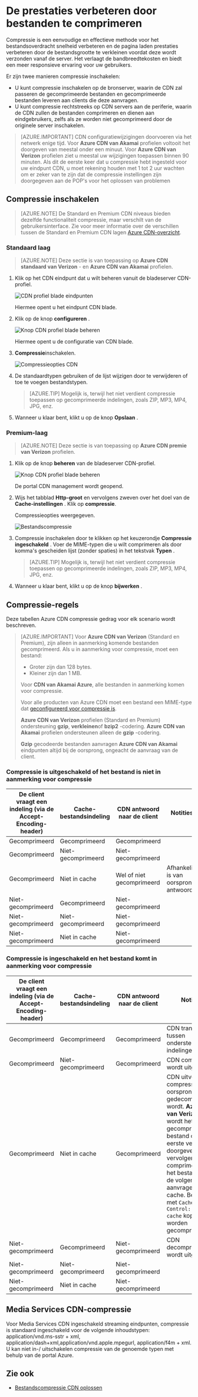 <properties
    pageTitle="De prestaties verbeteren door het comprimeren van bestanden in Azure CDN | Microsoft Azure"
    description="Meer informatie over het bestandsoverdracht snelheid verbeteren en verhoogt de prestaties van de pagina laden door het comprimeren van bestanden in Azure CDN."
    services="cdn"
    documentationCenter=""
    authors="camsoper"
    manager="erikre"
    editor=""/>

<tags
    ms.service="cdn"
    ms.workload="tbd"
    ms.tgt_pltfrm="na"
    ms.devlang="na"
    ms.topic="article"
    ms.date="07/28/2016"
    ms.author="casoper"/>

# <a name="improve-performance-by-compressing-files"></a>De prestaties verbeteren door bestanden te comprimeren

Compressie is een eenvoudige en effectieve methode voor het bestandsoverdracht snelheid verbeteren en de pagina laden prestaties verbeteren door de bestandsgrootte te verkleinen voordat deze wordt verzonden vanaf de server. Het verlaagt de bandbreedtekosten en biedt een meer responsieve ervaring voor uw gebruikers.

Er zijn twee manieren compressie inschakelen:

- U kunt compressie inschakelen op de bronserver, waarin de CDN zal passeren de gecomprimeerde bestanden en gecomprimeerde bestanden leveren aan clients die deze aanvragen.
- U kunt compressie rechtstreeks op CDN servers aan de periferie, waarin de CDN zullen de bestanden comprimeren en dienen aan eindgebruikers, zelfs als ze worden niet gecomprimeerd door de originele server inschakelen.

> [AZURE.IMPORTANT] CDN configuratiewijzigingen doorvoeren via het netwerk enige tijd.  Voor <b>Azure CDN van Akamai</b> profielen voltooit het doorgeven van meestal onder een minuut.  Voor <b>Azure CDN van Verizon</b> profielen ziet u meestal uw wijzigingen toepassen binnen 90 minuten.  Als dit de eerste keer dat u compressie hebt ingesteld voor uw eindpunt CDN, u moet rekening houden met 1 tot 2 uur wachten om er zeker van te zijn dat de compressie instellingen zijn doorgegeven aan de POP's voor het oplossen van problemen

## <a name="enabling-compression"></a>Compressie inschakelen

> [AZURE.NOTE] De Standard en Premium CDN niveaus bieden dezelfde functionaliteit compressie, maar verschilt van de gebruikersinterface.  Zie voor meer informatie over de verschillen tussen de Standard en Premium CDN lagen [Azure CDN-overzicht](cdn-overview.md).

### <a name="standard-tier"></a>Standaard laag

> [AZURE.NOTE] Deze sectie is van toepassing op **Azure CDN standaard van Verizon** - en **Azure CDN van Akamai** profielen.

1. Klik op het CDN eindpunt dat u wilt beheren vanuit de bladeserver CDN-profiel.

    ![CDN profiel blade eindpunten](./media/cdn-file-compression/cdn-endpoints.png)

    Hiermee opent u het eindpunt CDN blade.

2. Klik op de knop **configureren** .

    ![Knop CDN profiel blade beheren](./media/cdn-file-compression/cdn-config-btn.png)

    Hiermee opent u de configuratie van CDN blade.

3. **Compressie**inschakelen.

    ![Compressieopties CDN](./media/cdn-file-compression/cdn-compress-standard.png)

4. De standaardtypen gebruiken of de lijst wijzigen door te verwijderen of toe te voegen bestandstypen.
    
    > [AZURE.TIP] Mogelijk is, terwijl het niet verdient compressie toepassen op gecomprimeerde indelingen, zoals ZIP, MP3, MP4, JPG, enz.
    
5. Wanneer u klaar bent, klikt u op de knop **Opslaan** .

### <a name="premium-tier"></a>Premium-laag

> [AZURE.NOTE] Deze sectie is van toepassing op **Azure CDN premie van Verizon** profielen.

1. Klik op de knop **beheren** van de bladeserver CDN-profiel.

    ![Knop CDN profiel blade beheren](./media/cdn-file-compression/cdn-manage-btn.png)

    De portal CDN management wordt geopend.

2. Wijs het tabblad **Http-groot** en vervolgens zweven over het doel van de **Cache-instellingen** .  Klik op **compressie**.

    Compressieopties weergegeven.

    ![Bestandscompressie](./media/cdn-file-compression/cdn-compress-files.png)

3. Compressie inschakelen door te klikken op het keuzerondje **Compressie ingeschakeld** .  Voer de MIME-typen die u wilt comprimeren als door komma's gescheiden lijst (zonder spaties) in het tekstvak **Typen** .
        
    > [AZURE.TIP] Mogelijk is, terwijl het niet verdient compressie toepassen op gecomprimeerde indelingen, zoals ZIP, MP3, MP4, JPG, enz. 

4. Wanneer u klaar bent, klikt u op de knop **bijwerken** .


## <a name="compression-rules"></a>Compressie-regels

Deze tabellen Azure CDN compressie gedrag voor elk scenario wordt beschreven.

> [AZURE.IMPORTANT] Voor **Azure CDN van Verizon** (Standard en Premium), zijn alleen in aanmerking komende bestanden gecomprimeerd.  Als u in aanmerking voor compressie, moet een bestand:
>
> - Groter zijn dan 128 bytes.
> - Kleiner zijn dan 1 MB.
> 
> Voor **CDN van Akamai Azure**, alle bestanden in aanmerking komen voor compressie.
>
> Voor alle producten van Azure CDN moet een bestand een MIME-type dat [geconfigureerd voor compressie is](#enabling-compression).
>
> **Azure CDN van Verizon** profielen (Standard en Premium) ondersteuning **gzip**, **verkleinen**of **bzip2** -codering.  **Azure CDN van Akamai** profielen ondersteunen alleen de **gzip** -codering.
>
> **Gzip** gecodeerde bestanden aanvragen **Azure CDN van Akamai** eindpunten altijd bij de oorsprong, ongeacht de aanvraag van de client.

### <a name="compression-disabled-or-file-is-ineligible-for-compression"></a>Compressie is uitgeschakeld of het bestand is niet in aanmerking voor compressie

|De client vraagt een indeling (via de Accept-Encoding-header)|Cache-bestandsindeling|CDN antwoord naar de client|Notities|
|----------------|-----------|------------|-----|
|Gecomprimeerd|Gecomprimeerd|Gecomprimeerd|   |
|Gecomprimeerd|Niet-gecomprimeerd|Niet-gecomprimeerd|    | 
|Gecomprimeerd|Niet in cache|Wel of niet gecomprimeerd|Afhankelijk is van oorsprong antwoord|
|Niet-gecomprimeerd|Gecomprimeerd|Niet-gecomprimeerd|    |
|Niet-gecomprimeerd|Niet-gecomprimeerd|Niet-gecomprimeerd|    |   
|Niet-gecomprimeerd|Niet in cache|Niet-gecomprimeerd|     |

### <a name="compression-enabled-and-file-is-eligible-for-compression"></a>Compressie is ingeschakeld en het bestand komt in aanmerking voor compressie

|De client vraagt een indeling (via de Accept-Encoding-header)|Cache-bestandsindeling|CDN antwoord naar de client|Notities|
|----------------|-----------|------------|-----|
|Gecomprimeerd|Gecomprimeerd|Gecomprimeerd|CDN transcodes tussen ondersteunde indelingen|
|Gecomprimeerd|Niet-gecomprimeerd|Gecomprimeerd|CDN compressie wordt uitgevoerd|
|Gecomprimeerd|Niet in cache|Gecomprimeerd|CDN uitvoert compressie als oorsprong gedecomprimeerd wordt.  **Azure CDN van Verizon** wordt het niet-gecomprimeerde bestand op het eerste verzoek doorgeven en vervolgens laten comprimeren en het bestand voor de volgende aanvragen in de cache.  Bestanden met `Cache-Control: no-cache` kop nooit worden gecomprimeerd. 
|Niet-gecomprimeerd|Gecomprimeerd|Niet-gecomprimeerd|CDN decompressie wordt uitgevoerd|
|Niet-gecomprimeerd|Niet-gecomprimeerd|Niet-gecomprimeerd|     |  
|Niet-gecomprimeerd|Niet in cache|Niet-gecomprimeerd|     |

## <a name="media-services-cdn-compression"></a>Media Services CDN-compressie

Voor Media Services CDN ingeschakeld streaming eindpunten, compressie is standaard ingeschakeld voor de volgende inhoudstypen: application/vnd.ms-sstr + xml, application/dash+xml,application/vnd.apple.mpegurl, application/f4m + xml. U kan niet in-/ uitschakelen compressie van de genoemde typen met behulp van de portal Azure.  

## <a name="see-also"></a>Zie ook
- [Bestandscompressie CDN oplossen](cdn-troubleshoot-compression.md)    
